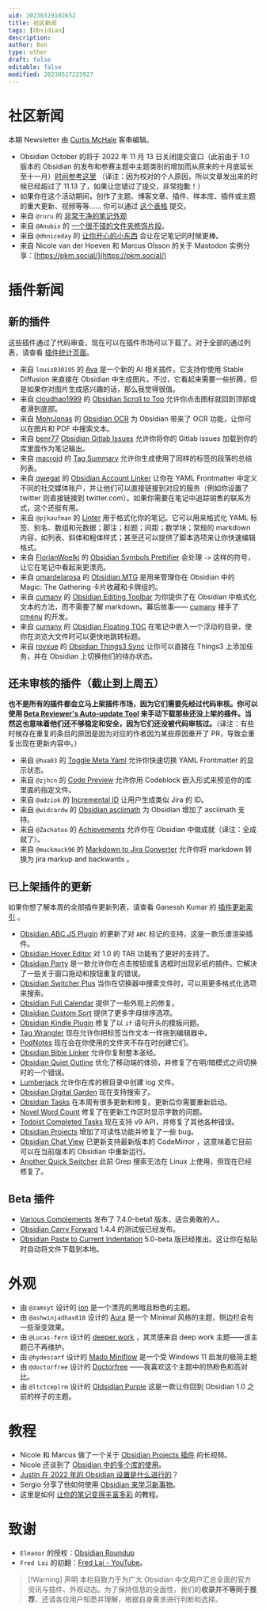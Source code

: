 ```yaml
---
uid: 20230329102652
title: 社区新闻
tags: [Obsidian]
description: 
author: Bon
type: other
draft: false
editable: false
modified: 20230517225927
---
```


# 社区新闻

本期 Newsletter 由 [Curtis McHale](https://curtismchale.ca/) 客串编辑。

- Obsidian October 的将于 2022 年 11 月 13 日关闭提交窗口（此前由于 1.0 版本的 Obsidian 的发布和参赛主题中主题类别的增加而从原来的十月底延长至十一月）[时间参考这里](https://en.wikipedia.org/wiki/Anywhere_on_Earth) （译注：因为校对的个人原因，所以文章发出来的时候已经超过了 11.13 了，如果让您错过了提交，非常抱歉！）
- 如果你在这个活动期间，创作了主题、博客文章、插件、样本库、插件或主题的重大更新、视频等等...... 你可以通过 [这个表格](https://airtable.com/shraMn6xDv4LwgRvA) 提交。
- 来自 `@ruru` 的 [非常干净的笔记外观](https://discord.com/channels/686053708261228577/744933215063638183/1040346301331669012)
- 来自 `@Anubis` 的 [一个很不错的文件夹修饰片段](https://discord.com/channels/686053708261228577/744933215063638183/1040069917728317450)。
- 来自 `@dhniceday` 的 [让你开心的小东西](https://discord.com/channels/686053708261228577/744933215063638183/1038941359081533440) 会让在记笔记的时候更棒。
- 来自 Nicole van der Hoeven 和 Marcus Olsson 的关于 Mastodon 实例分享：[https://pkm.social/](https://pkm.social/)

# 插件新闻

## 新的插件

这些插件通过了代码审查，现在可以在插件市场可以下载了。对于全部的通过列表，请查看 [插件统计页面](https://obsidian-plugin-stats.vercel.app/new)。

- 来自 `louis030195` 的 [Ava](https://github.com/louis030195/obsidian-ava) 是一个新的 AI 相关插件，它支持你使用 Stable Diffusion 来直接在 Obsidian 中生成图片。不过，它看起来需要一些折腾，但是如果你对图片生成感兴趣的话，那么我觉得很值。
- 来自 [cloudhao1999](https://github.com/cloudhao1999) 的 [Obsidian Scroll to Top](https://github.com/cloudhao1999/obsidian-scroll-to-top-plugin) 允许你点击图标就回到顶部或者滑到底部。
- 来自 [MohrJonas](https://github.com/MohrJonas) 的 [Obsidian OCR](https://github.com/MohrJonas/obsidian-ocr) 为 Obsidian 带来了 OCR 功能，让你可以在图片和 PDF 中搜索文本。
- 来自 [benr77](https://github.com/benr77) [Obsidian Gitlab Issues](https://github.com/benr77/obsidian-gitlab-issues) 允许你将你的 Gitlab issues 加载到你的库里面作为笔记输出。
- 来自 [macrojd](https://github.com/macrojd) 的 [Tag Summary](https://github.com/macrojd/tag-summary) 允许你生成使用了同样的标签的段落的总结列表。
- 来自 [qwegat](https://github.com/qwegat) 的 [Obsidian Account Linker](https://github.com/qwegat/Obsidian-Account-Linker) 让你在 YAML Frontmatter 中定义不同的社交媒体账户，并让他们可以直接链接到对应的服务（例如你设置了 twitter 则直接链接到 twitter.com）。如果你需要在笔记中追踪销售的联系方式，这个还挺有用。
- 来自 `@pjkaufman` 的 [Linter](https://github.com/platers/obsidian-linter) 用于格式化你的笔记。它可以用来格式化 YAML 标签、别名、数组和元数据；脚注；标题；间距；数学块；常规的 markdown 内容，如列表、斜体和粗体样式；甚至还可以提供了脚本选项来让你快速编辑格式。
- 来自 [FlorianWoelki](https://github.com/FlorianWoelki) 的 [Obsidian Symbols Prettifier](https://github.com/FlorianWoelki/obsidian-symbols-prettifier) 会处理 `->` 这样的符号，让它在笔记中看起来更漂亮。
- 来自 [omardelarosa](https://github.com/omardelarosa) 的 [Obsidian MTG](https://github.com/omardelarosa/obsidian-mtg) 是用来管理你在 Obsidian 中的 Magic: The Gathering 卡片收藏和卡牌组的。
- 来自 [cumany](https://github.com/cumany) 的 [Obsidian Editing Toolbar](https://github.com/cumany/obsidian-editing-toolbar) 为你提供了在 Obsidian 中格式化文本的方法，而不需要了解 markdown。幕后故事—— [cumany](https://github.com/cumany) 接手了 [cmenu](https://github.com/chetachiezikeuzor/cMenu-Plugin) 的开发。
- 来自 [cumany](https://github.com/cumany) 的 [Obsidian Floating TOC](https://github.com/cumany/obsidian-floating-toc-plugin) 在笔记中嵌入一个浮动的目录，使你在浏览大文件时可以更快地跳转标题。
- 来自 [royxue](https://github.com/royxue) 的 [Obsidian Things3 Sync](https://github.com/royxue/obsidian-things3-sync) 让你可以直接在 Things3 上添加任务，并在 Obsidian 上切换他们的待办状态。

## 还未审核的插件（截止到上周五）

**也不是所有的插件都会立马上架插件市场，因为它们需要先经过代码审核。你可以使用 [Beta Reviewer's Auto-update Tool](https://github.com/TfTHacker/obsidian42-brat) 来手动下载那些还没上架的插件。当然这也意味着他们还不够稳定和安全，因为它们还没被代码审核过。**（译注：有些时候存在重复的条目的原因是因为对应的作者因为某些原因重开了 PR，导致会重复出现在更新内容中。）

- 来自 `@hua03` 的 [Toggle Meta Yaml](https://github.com/hua03/obsidian-toggle-meta-yaml-plugin) 允许你快速切换 YAML Frontmatter 的显示状态。
- 来自 `@zjhcn` 的 [Code Preview](https://github.com/zjhcn/obsidian-code-preview) 允许你用 Codeblock 嵌入形式来预览你的库里面的指定文件。
- 来自 `@adziok` 的 [Incremental ID](https://github.com/adziok/obsidian-incremental-id) 让用户生成类似 Jira 的 ID。
- 来自 `@widcardw` 的 [Obsidian asciimath](https://github.com/widcardw/obsidian-asciimath) 为 Obsidian 增加了 asciimath 支持。
- 来自 `@Zachatoo` 的 [Achievements](https://github.com/Zachatoo/obsidian-achievements) 允许你在 Obsidian 中做成就（译注：全成就了）。
- 来自 `@muckmuck96` 的 [Markdown to Jira Converter](https://github.com/muckmuck96/obsidian-md-to-jira) 允许你将 markdown 转换为 jira markup and backwards 。

## 已上架插件的更新

如果你想了解本周的全部插件更新列表，请查看 Ganessh Kumar 的 [插件更新索引](https://obsidian-plugin-stats.vercel.app/updates) 。

- [Obsidian ABC.JS Plugin](https://github.com/abcjs-music/obsidian-plugin-abcjs) 的更新了对 `ABC` 标记的支持，这是一款乐谱渲染插件。
- [Obsidian Hover Editor](https://github.com/nothingislost/obsidian-hover-editor) 对 1.0 的 TAB 功能有了更好的支持了。
- [Obsidian Party](https://github.com/shap-po/obsidian-party) 是一款允许你在点击按钮或复选框时出现彩纸的插件。它解决了一些关于窗口拖动和按钮重复的错误。
- [Obsidian Switcher Plus](https://github.com/darlal/obsidian-switcher-plus/releases) 当你在切换器中搜索文件时，可以用更多格式化选项来搜索。
- [Obsidian Full Calendar](https://github.com/davish/obsidian-full-calendar/releases) 提供了一些外观上的修复。
- [Obsidian Custom Sort](https://github.com/SebastianMC/obsidian-custom-sort/releases) 提供了更多字母排序选项。
- [Obsidian Kindle Plugin](https://github.com/hadynz/obsidian-kindle-plugin/releases) 修复了以 `if` 语句开头的模板问题。
- [Tag Wrangler](https://github.com/pjeby/tag-wrangler/releases) 现在允许你把标签当作文本一样拖到编辑器中。
- [PodNotes](https://github.com/chhoumann/podnotes/releases) 现在会在你使用的文件夹不存在时创建它们。
- [Obsidian Bible Linker](https://github.com/kuchejak/obsidian-bible-linker-plugin/releases) 允许你复制整本圣经。
- [Obsidian Quiet Outline](https://github.com/guopenghui/obsidian-quiet-outline/releases) 优化了移动端的体验，并修复了在明/暗模式之间切换时的一个错误。
- [Lumberjack](https://github.com/ryanjamurphy/lumberjack-obsidian/releases) 允许你在库的根目录中创建 log 文件。
- [Obsidian Digital Garden](https://github.com/oleeskild/obsidian-digital-garden/releases) 现在支持搜索了。
- [Obsidian Tasks](https://github.com/obsidian-tasks-group/obsidian-tasks/releases) 在本周有很多更新和修复。更新后你需要重新启动。
- [Novel Word Count](https://github.com/isaaclyman/novel-word-count-obsidian/releases) 修复了在更新工作区时显示字数的问题。
- [Todoist Completed Tasks](https://github.com/Ledaryy/obsidian-todoist-completed-tasks/releases) 现在支持 v9 API，并修复了其他各种错误。
- [Obsidian Projects](https://github.com/marcusolsson/obsidian-projects/releases) 增加了可读性功能并修复了一些 bug。
- [Obsidian Chat View](https://github.com/adifyr/obsidian-chat-view/releases) 已更新支持最新版本的 CodeMirror ，这意味着它目前可以在当前版本的 Obsidian 中重新运行。
- [Another Quick Switcher](https://github.com/tadashi-aikawa/obsidian-another-quick-switcher/releases) 此前 Grep 搜索无法在 Linux 上使用，但现在已经修复了。

## Beta 插件

- [Various Complements](https://github.com/tadashi-aikawa/obsidian-various-complements-plugin/releases/tag/7.4.0-beta1) 发布了 7.4.0-beta1 版本，适合勇敢的人。
- [Obsidian Carry Forward](https://github.com/jglev/obsidian-carry-forward/releases) 1.4.4 的测试版已经发布。
- [Obsidian Paste to Current Indentation](https://github.com/jglev/obsidian-paste-to-current-indentation/releases) 5.0-beta 版已经推出。这让你在粘贴时自动将文件下载到本地。

# 外观

- 由 `@zamsyt` 设计的 [ion](https://github.com/zamsyt/obsidian-ion) 是一个漂亮的黑暗且粉色的主题。
- 由 `@ashwinjadhav818` 设计的 [Aura](https://github.com/ashwinjadhav818/obsidian-aura) 是一个 Minimal 风格的主题，侧边栏会有一些渐变效果。
- 由 `@Lucas-fern` 设计的 [deeper work](https://github.com/lucas-fern/obsidian-deeper-work-theme) ，其灵感来自 deep work 主题——该主题已不再维护。
- 由 `@hydescarf` 设计的 [Mado Miniflow](https://github.com/hydescarf/Obsidian-Theme-Mado-11) 是一个受 Windows 11 启发的极简主题
- 由 `@doctorfree` 设计的 [Doctorfree](https://github.com/doctorfree/Obsidian-Doctorfree) ——我喜欢这个主题中的热粉色和高对比。
- 由 `@ltctceplrm` 设计的 [Oldsidian Purple](https://github.com/ltctceplrm/oldsidian-purple) 这是一款让你回到 Obsidian 1.0 之前的样子的主题。

# 教程

- Nicole 和 Marcus 做了一个关于 [Obsidian Projects 插件](https://www.youtube.com/watch?v=LdaMe2rzAW8&t=326s) 的长视频。
- Nicole 还谈到了 [Obsidian 中的多个库的使用](https://www.youtube.com/watch?v=IV3PHeyCHvc)。
- [Justin 在 2022 年的 Obsidian 设置是什么进行的](https://www.youtube.com/watch?v=UBDIevN_iZk&list=WL&index=5)？
- Sergio 分享了他如何使用 [ Obsidian 来学习新事物](https://www.youtube.com/watch?v=DwSNZEW6jCU&list=WL&index=2)。
- 这里是如何 [让你的笔记变得丰富多彩](https://www.youtube.com/watch?v=sBDkNXLRSFw&list=WL&index=3) 的教程。

# 致谢

- `Eleanor` 的授权：[Obsidian Roundup](https://www.obsidianroundup.org/)
- `Fred Lai` 的初翻：[Fred Lai - YouTube](https://www.youtube.com/c/FredLai)。

> [!Warning] 声明
> 本栏目致力于为广大 Obsidian 中文用户汇总全面的官方资讯与插件、外观动态。为了保持信息的全面性，我们的**收录并不等同于推荐**，还请各位用户知悉并理解，根据自身需求进行判断和选择。

